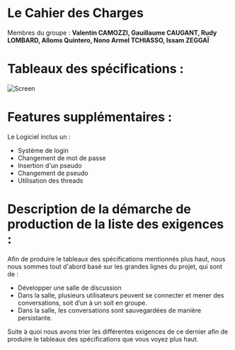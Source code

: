 # Le Cahier des Charges
Membres du groupe : **Valentin CAMOZZI, Gauillaume CAUGANT, Rudy LOMBARD, Alloms Quintero, Nono Armel TCHIASSO, Issam ZEGGAÏ**

# Tableaux des spécifications :

![Screen](https://i.imgur.com/nvih7Zz.jpg)

# Features supplémentaires :

Le Logiciel inclus un :
- Système de login
- Changement de mot de passe 
- Insertion d'un pseudo 
- Changement de pseudo 
- Utilisation des threads

# Description de la démarche de production de la liste des exigences :

Afin de produire le tableaux des spécifications mentionnés plus haut, nous nous sommes tout d'abord basé sur les grandes lignes du projet, 
qui sont de :
- Développer une salle de discussion
-  Dans la salle, plusieurs utilisateurs peuvent se connecter et mener des conversations, soit d’un à un soit en groupe. 
- Dans la salle, les conversations sont sauvegardées de manière persistante.

Suite à quoi nous avons trier les différentes exigences de ce dernier afin de produire le tableaux des spécifications que vous voyez plus haut.



